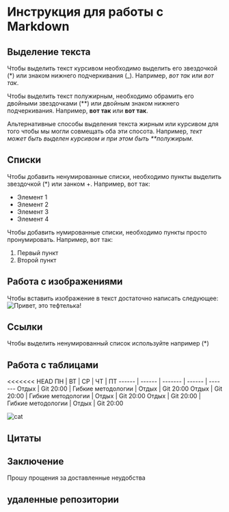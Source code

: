 # Инструкция для работы с Markdown

## Выделение текста

Чтобы выделить текст курсивом необходимо выделить его звездочкой (*) или знаком нижнего подчеркивания (_). Например, *вот так* или _вот так_.

Чтобы выделить текст полужирным, необходимо обрамить его двойными звездочками (**) или двойным знаком нижнего подчеркивания. Например, **вот так** или __вот так__.

Альтернативные способы выделения текста жирным или курсивом для того чтобы мы могли совмещать оба эти спосота. Например, _тект может быть выделен курсивом и при этом быть **полужирым_.

## Списки

Чтобы добавить ненумированные списки, необходимо пункты выделить звездочкой (*) или занком +. Например, вот так:
* Элемент 1
* Элемент 2
* Элемент 3
* Элемент 4

Чтобы добавить нумированные списки, необходимо пункты просто пронумировать. Например, вот так:
1. Первый пункт
2. Второй пункт

## Работа с изображениями

Чтобы вставить изображение в текст достаточно написать следующее: ![Привет, это тефтелька!](teftelka.jpg)

## Ссылки
Чтобы выделить ненумированный список используйте например (*)
## Работа с таблицами
<<<<<<< HEAD
ПН     | ВТ     | СР      | ЧТ     | ПТ
------  | ------      | ------- | ------ | -------
Отдых   | Git 20:00   | Гибкие методологии | Отдых  | Git 20:00
Отдых   | Git 20:00   | Гибкие методологии | Отдых  | Git 20:00
Отдых   | Git 20:00   | Гибкие методологии | Отдых  | Git 20:00

![cat](https://mobimg.b-cdn.net/v3/fetch/fc/fc97db329bd4482025eaa1e3961dc80e.jpeg?w=1470&r=0.5625)

## Цитаты

## Заключение
Прошу прощения за доставленные неудобства

## удаленные репозитории